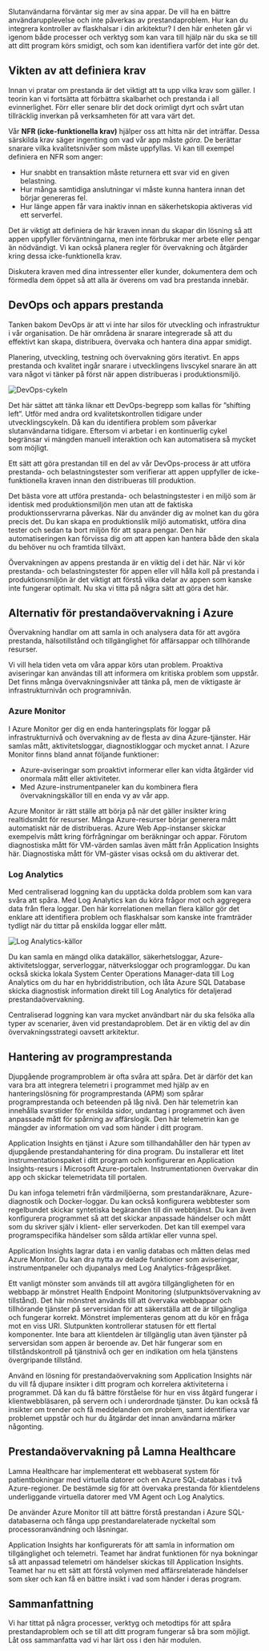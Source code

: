 Slutanvändarna förväntar sig mer av sina appar. De vill ha en bättre användarupplevelse och inte påverkas av prestandaproblem. Hur kan du integrera kontroller av flaskhalsar i din arkitektur? I den här enheten går vi igenom både processer och verktyg som kan vara till hjälp när du ska se till att ditt program körs smidigt, och som kan identifiera varför det inte gör det.

## <a name="importance-of-requirements"></a>Vikten av att definiera krav

Innan vi pratar om prestanda är det viktigt att ta upp vilka krav som gäller. I teorin kan vi fortsätta att förbättra skalbarhet och prestanda i all evinnerlighet. Förr eller senare blir det dock orimligt dyrt och svårt utan tillräcklig inverkan på verksamheten för att vara värt det. 

Vår **NFR (icke-funktionella krav)** hjälper oss att hitta när det inträffar. Dessa särskilda krav säger ingenting om vad vår app måste *göra*. De berättar snarare vilka kvalitetsnivåer som måste uppfyllas. Vi kan till exempel definiera en NFR som anger: 

- Hur snabbt en transaktion måste returnera ett svar vid en given belastning.
- Hur många samtidiga anslutningar vi måste kunna hantera innan det börjar genereras fel.
- Hur länge appen får vara inaktiv innan en säkerhetskopia aktiveras vid ett serverfel.

Det är viktigt att definiera de här kraven innan du skapar din lösning så att appen uppfyller förväntningarna, men inte förbrukar mer arbete eller pengar än nödvändigt. Vi kan också planera regler för övervakning och åtgärder kring dessa icke-funktionella krav. 

Diskutera kraven med dina intressenter eller kunder, dokumentera dem och förmedla dem öppet så att alla är överens om vad bra prestanda innebär.

## <a name="devops-and-application-performance"></a>DevOps och appars prestanda

Tanken bakom DevOps är att vi inte har silos för utveckling och infrastruktur i vår organisation. De här områdena är snarare integrerade så att du effektivt kan skapa, distribuera, övervaka och hantera dina appar smidigt.

Planering, utveckling, testning och övervakning görs iterativt. En apps prestanda och kvalitet ingår snarare i utvecklingens livscykel snarare än att vara något vi tänker på först när appen distribueras i produktionsmiljö.

![DevOps-cykeln](../media/devops-cycle.png)

Det här sättet att tänka liknar ett DevOps-begrepp som kallas för ”shifting left”. Utför med andra ord kvalitetskontrollen tidigare under utvecklingscykeln. Då kan du identifiera problem som påverkar slutanvändarna tidigare. Eftersom vi arbetar i en kontinuerlig cykel begränsar vi mängden manuell interaktion och kan automatisera så mycket som möjligt. 

Ett sätt att göra prestandan till en del av vår DevOps-process är att utföra prestanda- och belastningstester som verifierar att appen uppfyller de icke-funktionella kraven innan den distribueras till produktion.

Det bästa vore att utföra prestanda- och belastningstester i en miljö som är identisk med produktionsmiljön men utan att de faktiska produktionsservrarna påverkas. När du använder dig av molnet kan du göra precis det. Du kan skapa en produktionslik miljö automatiskt, utföra dina tester och sedan ta bort miljön för att spara pengar. Den här automatiseringen kan förvissa dig om att appen kan hantera både den skala du behöver nu och framtida tillväxt.

Övervakningen av appens prestanda är en viktig del i det här. När vi kör prestanda- och belastningstester för appen eller vill hålla koll på prestanda i produktionsmiljön är det viktigt att förstå vilka delar av appen som kanske inte fungerar optimalt. Nu ska vi titta på några sätt att göra det här.

## <a name="performance-monitoring-options-in-azure"></a>Alternativ för prestandaövervakning i Azure

Övervakning handlar om att samla in och analysera data för att avgöra prestanda, hälsotillstånd och tillgänglighet för affärsappar och tillhörande resurser.

Vi vill hela tiden veta om våra appar körs utan problem. Proaktiva aviseringar kan användas till att informera om kritiska problem som uppstår. Det finns många övervakningsnivåer att tänka på, men de viktigaste är infrastrukturnivån och programnivån.

### <a name="azure-monitor"></a>Azure Monitor

I Azure Monitor ger dig en enda hanteringsplats för loggar på infrastrukturnivå och övervakning av de flesta av dina Azure-tjänster. Här samlas mått, aktivitetsloggar, diagnostikloggar och mycket annat. I Azure Monitor finns bland annat följande funktioner:

- Azure-aviseringar som proaktivt informerar eller kan vidta åtgärder vid onormala mått eller aktiviteter.
- Med Azure-instrumentpaneler kan du kombinera flera övervakningskällor till en enda vy av vår app.

Azure Monitor är rätt ställe att börja på när det gäller insikter kring realtidsmått för resurser. Många Azure-resurser börjar generera mått automatiskt när de distribueras. Azure Web App-instanser skickar exempelvis mått kring förfrågningar om beräkningar och appar. Förutom diagnostiska mått för VM-värden samlas även mått från Application Insights här. Diagnostiska mått för VM-gäster visas också om du aktiverar det.

### <a name="log-analytics"></a>Log Analytics

Med centraliserad loggning kan du upptäcka dolda problem som kan vara svåra att spåra. Med Log Analytics kan du köra frågor mot och aggregera data från flera loggar. Den här korrelationen mellan flera källor gör det enklare att identifiera problem och flaskhalsar som kanske inte framträder tydligt när du tittar på enskilda loggar eller mått.

![Log Analytics-källor](../media/log-analytics.png)

Du kan samla en mängd olika datakällor, säkerhetsloggar, Azure-aktivitetsloggar, serverloggar, nätverksloggar och programloggar. Du kan också skicka lokala System Center Operations Manager-data till Log Analytics om du har en hybriddistribution, och låta Azure SQL Database skicka diagnostisk information direkt till Log Analytics för detaljerad prestandaövervakning.

Centraliserad loggning kan vara mycket användbart när du ska felsöka alla typer av scenarier, även vid prestandaproblem. Det är en viktig del av din övervakningsstrategi oavsett arkitektur.

## <a name="application-performance-management"></a>Hantering av programprestanda

Djupgående programproblem är ofta svåra att spåra. Det är därför det kan vara bra att integrera telemetri i programmet med hjälp av en hanteringslösning för programprestanda (APM) som spårar programprestanda och beteenden på låg nivå. Den här telemetrin kan innehålla svarstider för enskilda sidor, undantag i programmet och även anpassade mått för spårning av affärslogik. Den här telemetrin kan ge mängder av information om vad som händer i ditt program.

Application Insights en tjänst i Azure som tillhandahåller den här typen av djupgående prestandahantering för dina program. Du installerar ett litet instrumentationspaket i ditt program och konfigurerar en Application Insights-resurs i Microsoft Azure-portalen. Instrumentationen övervakar din app och skickar telemetridata till portalen.

Du kan infoga telemetri från värdmiljöerna, som prestandaräknare, Azure-diagnostik och Docker-loggar. Du kan också konfigurera webbtester som regelbundet skickar syntetiska begäranden till din webbtjänst. Du kan även konfigurera programmet så att det skickar anpassade händelser och mått som du skriver själv i klient- eller serverkoden. Det kan till exempel vara programspecifika händelser som sålda artiklar eller vunna spel.

Application Insights lagrar data i en vanlig databas och måtten delas med Azure Monitor. Du kan dra nytta av delade funktioner som aviseringar, instrumentpaneler och djupanalys med Log Analytics-frågespråket.

Ett vanligt mönster som används till att avgöra tillgängligheten för en webbapp är mönstret Health Endpoint Monitoring (slutpunktsövervakning av tillstånd). Det här mönstret används till att övervaka webbappar och tillhörande tjänster på serversidan för att säkerställa att de är tillgängliga och fungerar korrekt. Mönstret implementeras genom att du kör en fråga mot en viss URI. Slutpunkten kontrollerar statusen för ett flertal komponenter. Inte bara att klientdelen är tillgänglig utan även tjänster på serversidan som appen är beroende av. Det här fungerar som en tillståndskontroll på tjänstnivå och ger en indikation om hela tjänstens övergripande tillstånd.

Använd en lösning för prestandaövervakning som Application Insights när du vill få djupare insikter i ditt program och korrelera aktiviteterna i programmet. Då kan du få bättre förståelse för hur en viss åtgärd fungerar i klientwebbläsaren, på servern och i underordnade tjänster. Du kan också få insikter om trender och få meddelanden om problem, samt identifiera var problemet uppstår och hur du åtgärdar det innan användarna märker någonting.

## <a name="performance-monitoring-at-lamna-healthcare"></a>Prestandaövervakning på Lamna Healthcare

Lamna Healthcare har implementerat ett webbaserat system för patientbokningar med virtuella datorer och en Azure SQL-databas i två Azure-regioner. De bestämde sig för att övervaka prestanda för klientdelens underliggande virtuella datorer med VM Agent och Log Analytics.

De använder Azure Monitor till att bättre förstå prestandan i Azure SQL-databaserna och fånga upp prestandarelaterade nyckeltal som processoranvändning och låsningar.

Application Insights har konfigurerats för att samla in information om tillgänglighet och telemetri. Teamet har ändrat funktionen för nya bokningar så att anpassad telemetri om händelser skickas till Application Insights. Teamet har nu ett sätt att förstå volymen med affärsrelaterade händelser som sker och kan få en bättre insikt i vad som händer i deras program.

## <a name="summary"></a>Sammanfattning

Vi har tittat på några processer, verktyg och metodtips för att spåra prestandaproblem och se till att ditt program fungerar så bra som möjligt. Låt oss sammanfatta vad vi har lärt oss i den här modulen.
